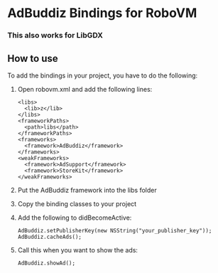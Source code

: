 AdBuddiz Bindings for RoboVM
============================

### This also works for LibGDX

## How to use
To add the bindings in your project, you have to do the following:

1. Open robovm.xml and add the following lines:
   ```
   <libs>
     <lib>z</lib>
   </libs>
   <frameworkPaths>
     <path>libs</path>
   </frameworkPaths>
   <frameworks>
     <framework>AdBuddiz</framework>
   </frameworks>
   <weakFrameworks>
     <framework>AdSupport</framework>
     <framework>StoreKit</framework>
   </weakFrameworks>
   ```
2. Put the AdBuddiz framework into the libs folder

3. Copy the binding classes to your project

4. Add the following to didBecomeActive:
   ```
   AdBuddiz.setPublisherKey(new NSString("your_publisher_key"));
   AdBuddiz.cacheAds();
   ```
5. Call this when you want to show the ads:
   ```
   AdBuddiz.showAd();
   ```
